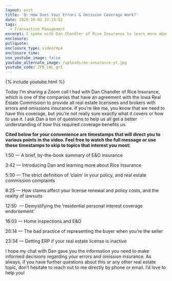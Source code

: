 ```yaml
---
layout: post
title: 'Q: How Does Your Errors & Omission Coverage Work?'
date: 2020-10-02 22:14:52
tags:
  - Transaction Management
excerpt: I spoke with Dan Chandler of Rice Insurance to learn more about E&O coverage.
enclosure:
pullquote:
enclosure_type: video/mp4
enclosure_time:
use_youtube_image: false
youtube_alternate_image: /uploads/eo-insurance-yt.jpg
youtube_code: ZPB_LWL_grI
---
```


{% include youtube.html %}

Today I’m sharing a Zoom call I had with Dan Chandler of Rice Insurance, which is one of the companies that have an agreement with the Iowa Real Estate Commission to provide all real estate licensees and brokers with errors and omissions insurance. If you’re like me, you know that we need to have this coverage, but you’re not really sure exactly what it covers or how to use it. I ask Dan a ton of questions to help us all get a better understanding of how this required coverage benefits us.&nbsp;

**Cited below for your convenience are timestamps that will direct you to various points in the video. Feel free to watch the full message or use these timestamps to skip to topics that interest you most:&nbsp;**

1:50 — A brief, by-the-book summary of E&O insurance&nbsp;

3:42 — Introducing Dan and learning more about Rice Insurance&nbsp;

5:30 — The strict definition of ‘claim’ in your policy, and real estate commission complaints

8:25 — How claims affect your license renewal and policy costs, and the reality of lawsuits

12:50&nbsp; — Demystifying the ‘residential personal interest coverage endorsement’&nbsp;

16:03 — Home inspections and E&O&nbsp;

20:14 — The bad practice of representing the buyer when you’re the seller&nbsp;

23:34 — Getting ERP if your real estate license is inactive&nbsp;

I hope my chat with Dan gave you the information you need to make informed decisions regarding your errors and omission insurance. As always, if you have further questions about this or any other real estate topic, don’t hesitate to reach out to me directly by phone or email. I’d love to help you\!